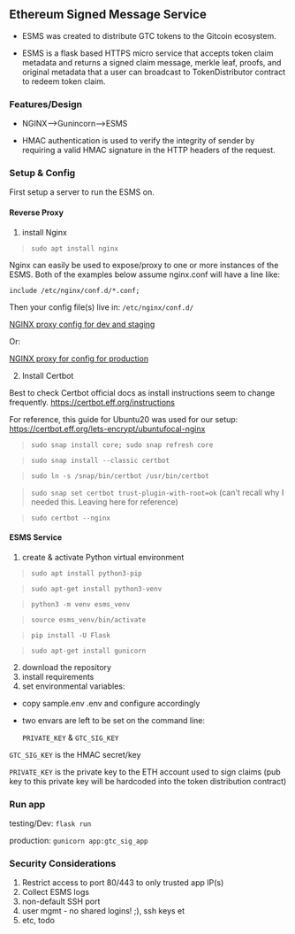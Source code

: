 ## Ethereum Signed Message Service 

- ESMS was created to distribute GTC tokens to the Gitcoin ecosystem. 

- ESMS is a flask based HTTPS micro service that accepts token claim metadata and returns a signed claim message, merkle leaf, proofs, and original metadata that a user can broadcast to TokenDistributor contract to redeem token claim.  

### Features/Design

- NGINX-->Gunincorn-->ESMS  

- HMAC authentication is used to verify the integrity of sender by requiring a valid HMAC signature in the HTTP headers of the request. 


### Setup & Config

First setup a server to run the ESMS on. 

#### Reverse Proxy
1) install Nginx

> `sudo apt install nginx`

Nginx can easily be used to expose/proxy to one or more instances of the ESMS. Both of the examples below assume nginx.conf will have a line like:

 `include /etc/nginx/conf.d/*.conf;`

 Then your config file(s) live in: `/etc/nginx/conf.d/`

[NGINX proxy config for dev and staging](./nginx-configs/esms-dev.conf)

Or:

[NGINX proxy for config for production](./nginx-configs/esms-prod.conf) 

2) Install Certbot 

Best to check Certbot official docs as install instructions seem to change frequently. https://certbot.eff.org/instructions  

For reference, this guide for Ubuntu20 was used for our setup: https://certbot.eff.org/lets-encrypt/ubuntufocal-nginx

> `sudo snap install core; sudo snap refresh core`

> `sudo snap install --classic certbot` 

> `sudo ln -s /snap/bin/certbot /usr/bin/certbot`

> `sudo snap set certbot trust-plugin-with-root=ok` (can't recall why I needed this. Leaving here for reference)

> `sudo certbot --nginx`


#### ESMS Service 
1) create & activate Python virtual environment 

> `sudo apt install python3-pip`

> `sudo apt-get install python3-venv`

> `python3 -m venv esms_venv`

> `source esms_venv/bin/activate`

> `pip install -U Flask`

> `sudo apt-get install gunicorn`

2) download the repository 
3) install requirements   
4) set environmental variables:  
  - copy sample.env .env and configure accordingly  
  - two envars are left to be set on the command line:

    `PRIVATE_KEY` & `GTC_SIG_KEY`

`GTC_SIG_KEY` is the HMAC secret/key 

`PRIVATE_KEY` is the private key to the ETH account used to sign claims (pub key to this private key will be hardcoded into the token distribution contract) 

### Run app 

testing/Dev:
`flask run`

production:
`gunicorn app:gtc_sig_app`

### Security Considerations 

1) Restrict access to port 80/443 to only trusted app IP(s) 
2) Collect ESMS logs 
3) non-default SSH port 
4) user mgmt - no shared logins! ;), ssh keys et
5) etc, todo








